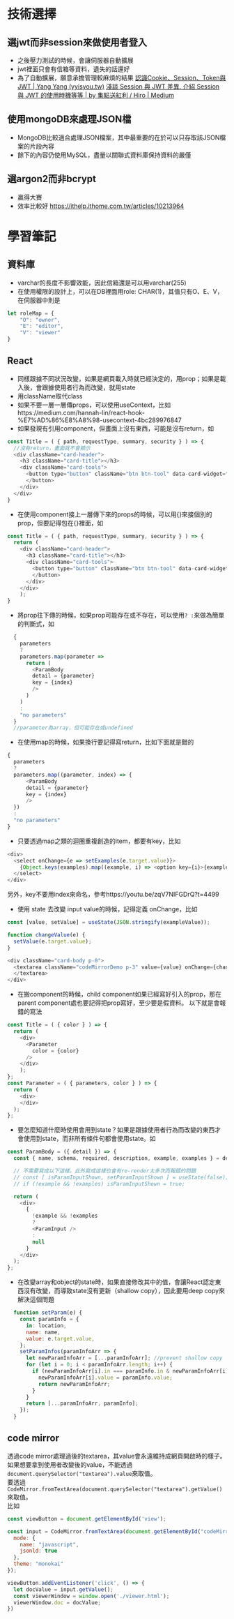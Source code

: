 # 技術選擇
## 選jwt而非session來做使用者登入
- 之後壓力測試的時候，會讓伺服器自動擴展
- jwt裡面只會有信箱等資料，遺失的話還好
- 為了自動擴展，願意承擔管理較麻煩的結果
[認識Cookie、Session、Token與JWT | Yang Yang (yyisyou.tw)](https://blog.yyisyou.tw/5d272c64/)
[淺談 Session 與 JWT 差異. 介紹 Session 與 JWT 的使用時機等等 | by 集點送紅利 / Hiro | Medium](https://medium.com/@jedy05097952/%E6%B7%BA%E8%AB%87-session-%E8%88%87-jwt-%E5%B7%AE%E7%95%B0-8d00b2396115)
## 使用mongoDB來處理JSON檔
- MongoDB比較適合處理JSON檔案，其中最重要的在於可以只存取該JSON檔案的片段內容
- 餘下的內容仍使用MySQL，盡量以關聯式資料庫保持資料的嚴僅
## 選argon2而非bcrypt
- 贏得大賽
- 效率比較好
https://ithelp.ithome.com.tw/articles/10213964

# 學習筆記
## 資料庫
- varchar的長度不影響效能，因此信箱還是可以用varchar(255)
- 在使用權限的設計上，可以在DB裡面用role: CHAR(1)，其值只有O、E、V，在伺服器中則是
```js
let roleMap = {
	"O": "owner",
	"E": "editor",
	"V": "viewer"
}
```
## React
- 同樣跟據不同狀況改變，如果是網頁載入時就已經決定的，用prop；如果是載入後，會跟據使用者行為而改變，就用state
- 用className取代class
- 如果不要一層一層傳props，可以使用useContext，比如https://medium.com/hannah-lin/react-hook-%E7%AD%86%E8%A8%98-usecontext-4bc289976847
- 如果發現有引用component，但畫面上沒有東西，可能是沒有return，如
```js
const Title = ( { path, requestType, summary, security } ) => {
  //沒有return，畫面就不會顯示
  <div className="card-header">
    <h3 className="card-title"></h3>
    <div className="card-tools">
      <button type="button" className="btn btn-tool" data-card-widget="collapse"><i className="fas fa-plus"></i>      
      </button>
    </div>
  </div>
}
```
- 在使用component接上一層傳下來的props的時候，可以用{}來接個別的prop，但要記得包在{}裡面，如
```js
const Title = ( { path, requestType, summary, security } ) => {
  return (
    <div className="card-header">
      <h3 className="card-title"></h3>
      <div className="card-tools">
        <button type="button" className="btn btn-tool" data-card-widget="collapse"><i className="fas fa-plus"></i>      
        </button>
      </div>
    </div>
    );
}
```
- 將prop往下傳的時候，如果prop可能存在或不存在，可以使用``` ? : ```來做為簡單的判斷式，如
```js
  {
    parameters 
    ? 
    parameters.map(parameter => 
      return (              
        <ParamBody 
        detail = {parameter}
        key = {index}
        /> 
      )
    ) 
    : 
    "no parameters"
  }
  //parameter為array，但可能存在或undefined
```
- 在使用map的時候，如果換行要記得寫return，比如下面就是錯的
```js
{
  parameters 
  ? 
  parameters.map((parameter, index) => {
      <ParamBody 
      detail = {parameter}
      key = {index}
      /> 
  }) 
  : 
  "no parameters"
}
```
- 只要透過map之類的迴圈重複創造的item，都要有key，比如
```js
<div>
  <select onChange={e => setExamples(e.target.value)}>
    {Object.keys(examples).map((example, i) => <option key={i}>{example}</option>)}
  </select>
</div> 
```
另外，key不要用index來命名，參考https://youtu.be/zqV7NIFGDrQ?t=4499
- 使用 state 去改變 input value的時候，記得定義 onChange，比如
```js
const [value, setValue] = useState(JSON.stringify(exampleValue));

function changeValue(e) {
  setValue(e.target.value);
}

<div className="card-body p-0">
  <textarea className="codeMirrorDemo p-3" value={value} onChange={changeValue}>
  </textarea>
</div>
```
- 在搬component的時候，child component如果已經寫好引入的prop，那在parent component處也要記得把prop寫好，至少要是假資料。
以下就是會報錯的寫法   
```js
const Title = ( { color } ) => {
  return (
    <div>
      <Parameter
        color = {color}        
      />
    </div>
    );
};
const Parameter = ( { parameters, color } ) => {
  return (
    <div>
    </div>
  );
};
```
- 要怎麼知道什麼時使用會用到state？如果是跟據使用者行為而改變的東西才會使用到state，而非所有條件句都會使用state。如
```js
const ParamBody = ({ detail }) => {
  const { name, schema, required, description, example, examples } = detail;

  // 不需要寫成以下這樣。此外寫成這樣也會有re-render太多次而報錯的問題
  // const [ isParamInputShown, setParamInputShown ] = useState(false);
  // if (!example && !examples) isParamInputShown = true;

  return (
    <div>
      {
        !example && !examples
        ?
        <ParamInput />
        :
        null
      }
    </div>
  );
};
```
- 在改變array和object的state時，如果直接修改其中的值，會讓React認定東西沒有改變，而導致state沒有更新（shallow copy），因此要用deep copy來解決這個問題
```js
  function setParam(e) {
    const paramInfo = {
      in: location,
      name: name,
      value: e.target.value,
    };
    setParamInfos(paramInfoArr => {
      let newParamInfoArr = [...paramInfoArr]; //prevent shallow copy
      for (let i = 0; i < paramInfoArr.length; i++) {
        if (newParamInfoArr[i].in === paramInfo.in & newParamInfoArr[i].name === paramInfo.name) {
          newParamInfoArr[i].value = paramInfo.value;
          return newParamInfoArr;
        }
      }
      return [...paramInfoArr, paramInfo];
    });
  }
```

## code mirror
透過code mirror處理過後的textarea，其value會永遠維持成網頁開啟時的樣子。   
如果想要拿到使用者改變後的value，不能透過```document.querySelector("textarea").value```來取值。   
要透過```CodeMirror.fromTextArea(document.querySelector("textarea").getValue()```來取值。   
比如
```js
const viewButton = document.getElementById('view');

const input = CodeMirror.fromTextArea(document.getElementById("codeMirrorDemo"), {
  mode: {
    name: "javascript", 
    jsonld: true
  },
  theme: "monokai"
});

viewButton.addEventListener('click', () => {
  let docValue = input.getValue();
  const viewerWindow = window.open('./viewer.html');
  viewerWindow.doc = docValue;
})
```